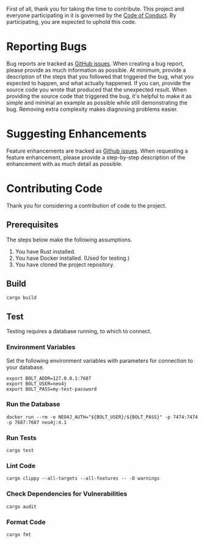 First of all, thank you for taking the time to contribute.  This project and everyone participating in it is governed by the [Code of Conduct](./CODE_OF_CONDUCT.md). By participating, you are expected to uphold this code.

# Reporting Bugs

Bug reports are tracked as [GitHub issues](https://github.com/maldrake/mobc-boltrs/issues). When creating a bug report, please provide as much information as possible. At minimum, provide a description of the steps that you followed that triggered the bug, what you expected to happen, and what actually happened. If you can, provide the source code you wrote that produced that the unexpected result. When providing the source code that triggered the bug, it's helpful to make it as simple and minimal an example as possible while still demonstrating the bug. Removing extra complexity makes diagnosing problems easier.

# Suggesting Enhancements

Feature enhancements are tracked as [Github issues](https://github.com/maldrake/mobc-boltrs/issues). When requesting a feature enhancement, please provide a step-by-step description of the enhancement with as much detail as possible.

# Contributing Code

Thank you for considering a contribution of code to the project.

## Prerequisites

The steps below make the following assumptions.

1. You have Rust installed.
2. You have Docker installed. (Used for testing.)
3. You have cloned the project repository.


## Build

`cargo build`

## Test

Testing requires a database running, to which to connect.

### Environment Variables

Set the following environment variables with parameters for connection to your database.

```
export BOLT_ADDR=127.0.0.1:7687
export BOLT_USER=neo4j
export BOLT_PASS=my-test-password
```

### Run the Database

`docker run --rm -e NEO4J_AUTH="${BOLT_USER}/${BOLT_PASS}" -p 7474:7474 -p 7687:7687 neo4j:4.1`

### Run Tests

`cargo test`

### Lint Code

`cargo clippy --all-targets --all-features -- -D warnings`

### Check Dependencies for Vulnerabilities

`cargo audit`

### Format Code

`cargo fmt`
